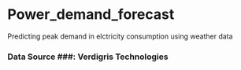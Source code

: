 # Power_demand_forecast
 Predicting peak demand in elctricity consumption using weather data
 ### Data Source ###: Verdigris Technologies
